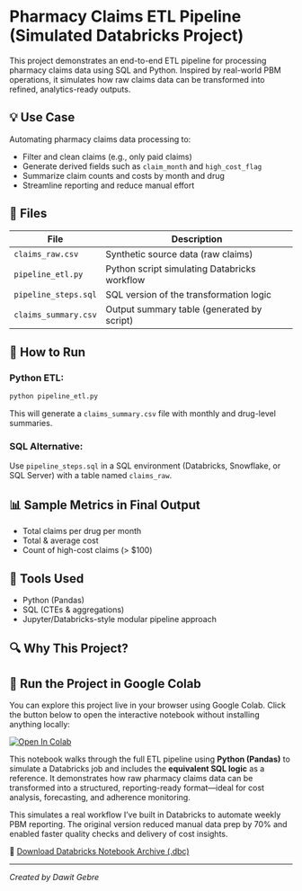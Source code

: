 # Pharmacy Claims ETL Pipeline (Simulated Databricks Project)

This project demonstrates an end-to-end ETL pipeline for processing pharmacy claims data using SQL and Python. Inspired by real-world PBM operations, it simulates how raw claims data can be transformed into refined, analytics-ready outputs.

## 💡 Use Case

Automating pharmacy claims data processing to:
- Filter and clean claims (e.g., only paid claims)
- Generate derived fields such as `claim_month` and `high_cost_flag`
- Summarize claim counts and costs by month and drug
- Streamline reporting and reduce manual effort

## 📁 Files

| File | Description |
|------|-------------|
| `claims_raw.csv` | Synthetic source data (raw claims) |
| `pipeline_etl.py` | Python script simulating Databricks workflow |
| `pipeline_steps.sql` | SQL version of the transformation logic |
| `claims_summary.csv` | Output summary table (generated by script) |

## 🧪 How to Run

### Python ETL:
```bash
python pipeline_etl.py
```
This will generate a `claims_summary.csv` file with monthly and drug-level summaries.

### SQL Alternative:
Use `pipeline_steps.sql` in a SQL environment (Databricks, Snowflake, or SQL Server) with a table named `claims_raw`.

## 📊 Sample Metrics in Final Output
- Total claims per drug per month
- Total & average cost
- Count of high-cost claims (> $100)

## 🔧 Tools Used
- Python (Pandas)
- SQL (CTEs & aggregations)
- Jupyter/Databricks-style modular pipeline approach

## 🔍 Why This Project?
## 🚀 Run the Project in Google Colab

You can explore this project live in your browser using Google Colab. Click the button below to open the interactive notebook without installing anything locally:

[![Open In Colab](https://colab.research.google.com/assets/colab-badge.svg)](https://colab.research.google.com/github/dawitgebre2014/pharmacy-claims-etl-pipeline/blob/main/pharmacy_claims_etl_colab.ipynb)

This notebook walks through the full ETL pipeline using **Python (Pandas)** to simulate a Databricks job and includes the **equivalent SQL logic** as a reference. It demonstrates how raw pharmacy claims data can be transformed into a structured, reporting-ready format—ideal for cost analysis, forecasting, and adherence monitoring.

This simulates a real workflow I’ve built in Databricks to automate weekly PBM reporting. The original version reduced manual data prep by 70% and enabled faster quality checks and delivery of cost insights.

🧠 [Download Databricks Notebook Archive (.dbc)](./Pharmacy%20Claims%20ETL.dbc)

---

*Created by Dawit Gebre*

